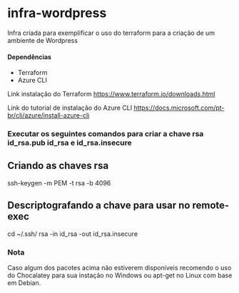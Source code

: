 # infra-wordpress

Infra criada para exemplificar o uso do terraform para a criação de um ambiente de Wordpress

#### Dependências 
* Terraform
* Azure CLI

Link instalação do Terraform
https://www.terraform.io/downloads.html

Link do tutorial de instalação do Azure CLI
https://docs.microsoft.com/pt-br/cli/azure/install-azure-cli

### Executar os seguintes comandos para criar a chave rsa id_rsa.pub id_rsa e id_rsa.insecure

## Criando as chaves rsa
ssh-keygen -m PEM -t rsa -b 4096

## Descriptografando a chave para usar no remote-exec
cd ~/.ssh/
rsa -in id_rsa -out id_rsa.insecure

### Nota

Caso algum dos pacotes acima não estiverem disponíveis recomendo o uso do Chocalatey para sua instação no Windows ou apt-get no Linux com base em Debian. 

